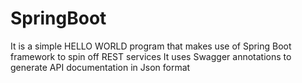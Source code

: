 # SpringBoot

It is a simple HELLO WORLD program that makes use of Spring Boot framework to spin off REST services
It uses Swagger annotations to generate API documentation in Json format
